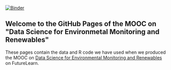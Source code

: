 [![Binder](https://mybinder.org/badge_logo.svg)](https://mybinder.org/v2/gh/gabrielecalvo/dsemr/master)

## Welcome to the GitHub Pages of the MOOC on "Data Science for Environmetal Monitoring and Renewables"

These pages contain the data and R code we have used when we produced the MOOC on [Data Science for Environmental Monitoring and Renewables](https://www.futurelearn.com/courses/data-science-environmental-modelling) on FutureLearn.

